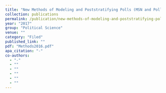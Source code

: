 ```yaml
---
title: "New Methods of Modeling and Poststratifying Polls (MSN and Pollfish)"
collection: publications
permalink: /publication/new-methods-of-modeling-and-poststratifying-polls-msn-and-pollfish
year: "2017"
group: "Political Science"
venue: ""
category: "Filed"
published_link: ""
pdf: "Methods2016.pdf"
apa_citation: "-"
co-authors:
  - "-"
  - ""
  - ""
  - ""
  - ""
  - ""
---
```


